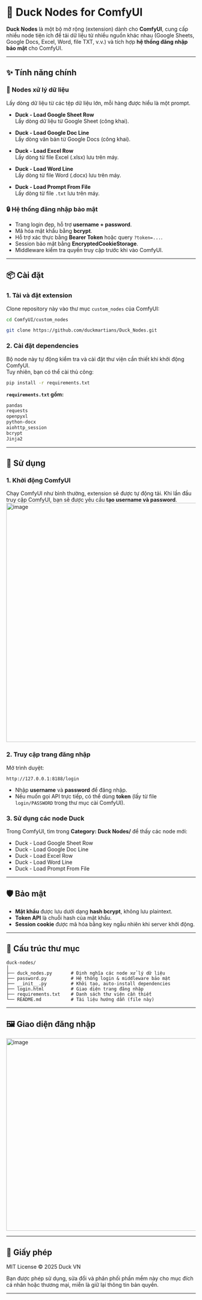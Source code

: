 # 🦆 Duck Nodes for ComfyUI

**Duck Nodes** là một bộ mở rộng (extension) dành cho **ComfyUI**, cung cấp nhiều node tiện ích để tải dữ liệu từ nhiều nguồn khác nhau (Google Sheets, Google Docs, Excel, Word, file TXT, v.v.) và tích hợp **hệ thống đăng nhập bảo mật** cho ComfyUI.

---

## ✨ Tính năng chính

### 📂 Nodes xử lý dữ liệu
  Lấy dòng dữ liệu từ các tệp dữ liệu lớn, mỗi hàng được hiểu là một prompt.

- **Duck - Load Google Sheet Row**  
  Lấy dòng dữ liệu từ Google Sheet (công khai).
  
- **Duck - Load Google Doc Line**  
  Lấy dòng văn bản từ Google Docs (công khai).

- **Duck - Load Excel Row**  
  Lấy dòng từ file Excel (.xlsx) lưu trên máy.

- **Duck - Load Word Line**  
  Lấy dòng từ file Word (.docx) lưu trên máy.

- **Duck - Load Prompt From File**  
  Lấy dòng từ file `.txt` lưu trên máy.

### 🔒 Hệ thống đăng nhập bảo mật
- Trang login đẹp, hỗ trợ **username + password**.
- Mã hóa mật khẩu bằng **bcrypt**.
- Hỗ trợ xác thực bằng **Bearer Token** hoặc query `?token=...`.
- Session bảo mật bằng **EncryptedCookieStorage**.
- Middleware kiểm tra quyền truy cập trước khi vào ComfyUI.

---

## 📦 Cài đặt

### 1. Tải và đặt extension
Clone repository này vào thư mục `custom_nodes` của ComfyUI:
```bash
cd ComfyUI/custom_nodes
```
```bash
git clone https://github.com/duckmartians/Duck_Nodes.git
```

### 2. Cài đặt dependencies
Bộ node này tự động kiểm tra và cài đặt thư viện cần thiết khi khởi động ComfyUI.  
Tuy nhiên, bạn có thể cài thủ công:
```bash
pip install -r requirements.txt
```

**`requirements.txt` gồm:**
```txt
pandas
requests
openpyxl
python-docx
aiohttp_session
bcrypt
Jinja2
```

---

## 🚀 Sử dụng

### 1. Khởi động ComfyUI
Chạy ComfyUI như bình thường, extension sẽ được tự động tải.
Khi lần đầu truy cập ComfyUI, bạn sẽ được yêu cầu **tạo username và password**.
<img width="822" height="636" alt="image" src="https://github.com/user-attachments/assets/00f3240f-cfa9-47db-92c2-1c5218395c15" />


### 2. Truy cập trang đăng nhập
Mở trình duyệt:
```
http://127.0.0.1:8188/login
```
- Nhập **username** và **password** để đăng nhập.
- Nếu muốn gọi API trực tiếp, có thể dùng **token** (lấy từ file `login/PASSWORD` trong thư mục cài ComfyUI).

### 3. Sử dụng các node Duck
Trong ComfyUI, tìm trong **Category: Duck Nodes/** để thấy các node mới:
- Duck - Load Google Sheet Row
- Duck - Load Google Doc Line
- Duck - Load Excel Row
- Duck - Load Word Line
- Duck - Load Prompt From File

---

## 🛡️ Bảo mật

- **Mật khẩu** được lưu dưới dạng **hash bcrypt**, không lưu plaintext.  
- **Token API** là chuỗi hash của mật khẩu.  
- **Session cookie** được mã hóa bằng key ngẫu nhiên khi server khởi động.

---

## 📁 Cấu trúc thư mục

```
duck-nodes/
│
├── duck_nodes.py       # Định nghĩa các node xử lý dữ liệu
├── password.py         # Hệ thống login & middleware bảo mật
├── __init__.py         # Khởi tạo, auto-install dependencies
├── login.html          # Giao diện trang đăng nhập
├── requirements.txt    # Danh sách thư viện cần thiết
└── README.md           # Tài liệu hướng dẫn (file này)
```

---

## 🖼️ Giao diện đăng nhập
<img width="882" height="512" alt="image" src="https://github.com/user-attachments/assets/b12cb978-8a5a-4c06-87b7-1211eb1ddeda" />

---

## 📝 Giấy phép

MIT License © 2025 Duck VN

Bạn được phép sử dụng, sửa đổi và phân phối phần mềm này cho mục đích cá nhân hoặc thương mại, miễn là giữ lại thông tin bản quyền.

---
